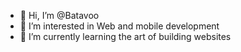 - 👋 Hi, I’m @Batavoo
- 👀 I’m interested in Web and mobile development
- 🌱 I’m currently learning the art of building websites

<!---
Batavoo/Batavoo is a ✨ special ✨ repository because its `README.md` (this file) appears on your GitHub profile.
You can click the Preview link to take a look at your changes.
--->
